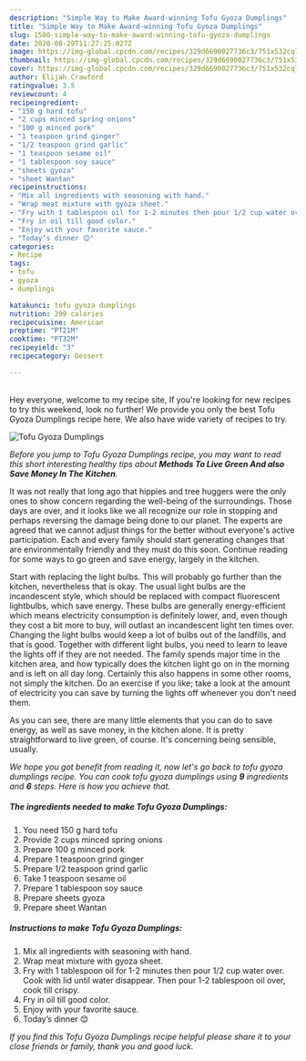 ```yaml
---
description: "Simple Way to Make Award-winning Tofu Gyoza Dumplings"
title: "Simple Way to Make Award-winning Tofu Gyoza Dumplings"
slug: 1580-simple-way-to-make-award-winning-tofu-gyoza-dumplings
date: 2020-08-29T11:27:25.027Z
image: https://img-global.cpcdn.com/recipes/329d6690027736c3/751x532cq70/tofu-gyoza-dumplings-recipe-main-photo.jpg
thumbnail: https://img-global.cpcdn.com/recipes/329d6690027736c3/751x532cq70/tofu-gyoza-dumplings-recipe-main-photo.jpg
cover: https://img-global.cpcdn.com/recipes/329d6690027736c3/751x532cq70/tofu-gyoza-dumplings-recipe-main-photo.jpg
author: Elijah Crawford
ratingvalue: 3.5
reviewcount: 4
recipeingredient:
- "150 g hard tofu"
- "2 cups minced spring onions"
- "100 g minced pork"
- "1 teaspoon grind ginger"
- "1/2 teaspoon grind garlic"
- "1 teaspoon sesame oil"
- "1 tablespoon soy sauce"
- "sheets gyoza"
- "sheet Wantan"
recipeinstructions:
- "Mix all ingredients with seasoning with hand."
- "Wrap meat mixture with gyoza sheet."
- "Fry with 1 tablespoon oil for 1-2 minutes then pour 1/2 cup water over. Cook with lid until water disappear. Then pour 1-2 tablespoon oil over, cook till crispy."
- "Fry in oil till good color."
- "Enjoy with your favorite sauce."
- "Today’s dinner 😊"
categories:
- Recipe
tags:
- tofu
- gyoza
- dumplings

katakunci: tofu gyoza dumplings 
nutrition: 299 calories
recipecuisine: American
preptime: "PT21M"
cooktime: "PT32M"
recipeyield: "3"
recipecategory: Dessert

---
```

<br>
Hey everyone, welcome to my recipe site, If you're looking for new recipes to try this weekend, look no further! We provide you only the best Tofu Gyoza Dumplings recipe here. We also have wide variety of recipes to try.
<br>


![Tofu Gyoza Dumplings](https://img-global.cpcdn.com/recipes/329d6690027736c3/751x532cq70/tofu-gyoza-dumplings-recipe-main-photo.jpg)

<i>Before you jump to Tofu Gyoza Dumplings recipe, you may want to read this short interesting healthy tips about 
<strong>Methods To Live Green And also Save Money In The Kitchen</strong>.</i>
</br>

It was not really that long ago that hippies and tree huggers were the only ones to show concern regarding the well-being of the surroundings. Those days are over, and it looks like we all recognize our role in stopping and perhaps reversing the damage being done to our planet. The experts are agreed that we cannot adjust things for the better without everyone's active participation. Each and every family should start generating changes that are environmentally friendly and they must do this soon. Continue reading for some ways to go green and save energy, largely in the kitchen.

Start with replacing the light bulbs. This will probably go further than the kitchen, nevertheless that is okay. The usual light bulbs are the incandescent style, which should be replaced with compact fluorescent lightbulbs, which save energy. These bulbs are generally energy-efficient which means electricity consumption is definitely lower, and, even though they cost a bit more to buy, will outlast an incandescent light ten times over. Changing the light bulbs would keep a lot of bulbs out of the landfills, and that is good. Together with different light bulbs, you need to learn to leave the lights off if they are not needed. The family spends major time in the kitchen area, and how typically does the kitchen light go on in the morning and is left on all day long. Certainly this also happens in some other rooms, not simply the kitchen. Do an exercise if you like; take a look at the amount of electricity you can save by turning the lights off whenever you don't need them.

As you can see, there are many little elements that you can do to save energy, as well as save money, in the kitchen alone. It is pretty straightforward to live green, of course. It's concerning being sensible, usually.


<i>We hope you got benefit from reading it, now let's go back to tofu gyoza dumplings recipe. You can cook tofu gyoza dumplings using <strong>9</strong> ingredients and <strong>6</strong> steps. Here is how you achieve that.
</i>

##### The ingredients needed to make Tofu Gyoza Dumplings:

1. You need 150 g hard tofu
1. Provide 2 cups minced spring onions
1. Prepare 100 g minced pork
1. Prepare 1 teaspoon grind ginger
1. Prepare 1/2 teaspoon grind garlic
1. Take 1 teaspoon sesame oil
1. Prepare 1 tablespoon soy sauce
1. Prepare sheets gyoza
1. Prepare sheet Wantan


##### Instructions to make Tofu Gyoza Dumplings:

1. Mix all ingredients with seasoning with hand.
1. Wrap meat mixture with gyoza sheet.
1. Fry with 1 tablespoon oil for 1-2 minutes then pour 1/2 cup water over. Cook with lid until water disappear. Then pour 1-2 tablespoon oil over, cook till crispy.
1. Fry in oil till good color.
1. Enjoy with your favorite sauce.
1. Today’s dinner 😊


<i>If you find this Tofu Gyoza Dumplings recipe helpful please share it to your close friends or family, thank you and good luck.</i>
